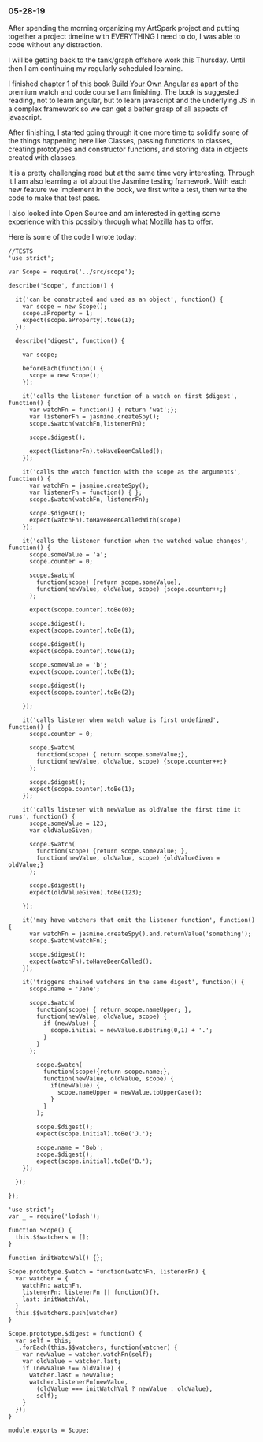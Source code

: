 ### 05-28-19
After spending the morning organizing my ArtSpark project and putting together a project timeline with EVERYTHING I need to do, I was able to code without any distraction.

I will be getting back to the tank/graph offshore work this Thursday. Until then I am continuing my regularly scheduled learning.

I finished chapter 1 of this book [Build Your Own Angular](https://teropa.info/build-your-own-angular/) as apart of the premium watch and code course I am finishing. The book is suggested reading, not to learn angular, but to learn javascript and the underlying JS in a complex framework so we can get a better grasp of all aspects of javascript.

After finishing, I started going through it one more time to solidify some of the things happening here like Classes, passing functions to classes, creating prototypes and constructor functions, and storing data in objects created with classes.

It is a pretty challenging read but at the same time very interesting. Through it I am also learning a lot about the Jasmine testing framework. With each new feature we implement in the book, we first write a test, then write the code to make that test pass.

I also looked into Open Source and am interested in getting some experience with this possibly through what Mozilla has to offer.

Here is some of the code I wrote today:

```
//TESTS
'use strict';

var Scope = require('../src/scope');

describe('Scope', function() {

  it('can be constructed and used as an object', function() {
    var scope = new Scope();
    scope.aProperty = 1;
    expect(scope.aProperty).toBe(1);
  });

  describe('digest', function() {

    var scope;

    beforeEach(function() {
      scope = new Scope();
    });

    it('calls the listener function of a watch on first $digest', function() {
      var watchFn = function() { return 'wat';};
      var listenerFn = jasmine.createSpy();
      scope.$watch(watchFn,listenerFn);

      scope.$digest();

      expect(listenerFn).toHaveBeenCalled();
    });

    it('calls the watch function with the scope as the arguments', function() {
      var watchFn = jasmine.createSpy();
      var listenerFn = function() { };
      scope.$watch(watchFn, listenerFn);

      scope.$digest();
      expect(watchFn).toHaveBeenCalledWith(scope)
    });

    it('calls the listener function when the watched value changes', function() {
      scope.someValue = 'a';
      scope.counter = 0;

      scope.$watch(
        function(scope) {return scope.someValue},
        function(newValue, oldValue, scope) {scope.counter++;}
      );

      expect(scope.counter).toBe(0);

      scope.$digest();
      expect(scope.counter).toBe(1);

      scope.$digest();
      expect(scope.counter).toBe(1);

      scope.someValue = 'b';
      expect(scope.counter).toBe(1);

      scope.$digest();
      expect(scope.counter).toBe(2);

    });

    it('calls listener when watch value is first undefined', function() {
      scope.counter = 0;

      scope.$watch(
        function(scope) { return scope.someValue;},
        function(newValue, oldValue, scope) {scope.counter++;}
      );

      scope.$digest();
      expect(scope.counter).toBe(1);
    });

    it('calls listener with newValue as oldValue the first time it runs', function() {
      scope.someValue = 123;
      var oldValueGiven;

      scope.$watch(
        function(scope) {return scope.someValue; },
        function(newValue, oldValue, scope) {oldValueGiven = oldValue;}
      );

      scope.$digest();
      expect(oldValueGiven).toBe(123);

    });

    it('may have watchers that omit the listener function', function() {
      var watchFn = jasmine.createSpy().and.returnValue('something');
      scope.$watch(watchFn);

      scope.$digest();
      expect(watchFn).toHaveBeenCalled();
    });

    it('triggers chained watchers in the same digest', function() {
      scope.name = 'Jane';

      scope.$watch(
        function(scope) { return scope.nameUpper; },
        function(newValue, oldValue, scope) {
          if (newValue) {
            scope.initial = newValue.substring(0,1) + '.';
          }
        }
      );

        scope.$watch(
          function(scope){return scope.name;},
          function(newValue, oldValue, scope) {
            if(newValue) {
              scope.nameUpper = newValue.toUpperCase();
            }
          }
        );

        scope.$digest();
        expect(scope.initial).toBe('J.');

        scope.name = 'Bob';
        scope.$digest();
        expect(scope.initial).toBe('B.');
    });

  });

});

```

```
'use strict';
var _ = require('lodash');

function Scope() {
  this.$$watchers = [];
}

function initWatchVal() {};

Scope.prototype.$watch = function(watchFn, listenerFn) {
  var watcher = {
    watchFn: watchFn,
    listenerFn: listenerFn || function(){},
    last: initWatchVal,
  }
  this.$$watchers.push(watcher)
}

Scope.prototype.$digest = function() {
  var self = this;
  _.forEach(this.$$watchers, function(watcher) {
    var newValue = watcher.watchFn(self);
    var oldValue = watcher.last;
    if (newValue !== oldValue) {
      watcher.last = newValue;
      watcher.listenerFn(newValue,
        (oldValue === initWatchVal ? newValue : oldValue),
        self);
    }
  });
}

module.exports = Scope;

```

